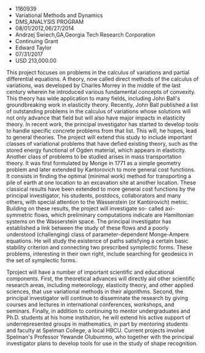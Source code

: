
* 1160939
* Variational Methods and Dynamics
* DMS,ANALYSIS PROGRAM
* 08/01/2012,06/27/2014
* Andrzej Swiech,GA,Georgia Tech Research Corporation
* Continuing Grant
* Edward Taylor
* 07/31/2017
* USD 213,000.00

This project focuses on problems in the calculus of variations and partial
differential equations. A theory, now called direct methods of the calculus of
variations, was developed by Charles Morrey in the middle of the last century
wherein he introduced various fundamental concepts of convexity. This theory has
wide application to many fields, including John Ball's groundbreaking work in
elasticity theory. Recently, John Ball published a list of outstanding problems
in the calculus of variations whose solutions will not only advance that field
but will also have major impacts in elasticity theory. In recent work, the
principal investigator has started to develop tools to handle specific concrete
problems from that list. This will, he hopes, lead to general theories. The
project will extend this study to include important classes of variational
problems that have defied existing theory, such as the stored energy functional
of Ogden material, which appears in elasticity. Another class of problems to be
studied arises in mass transportation theory. It was first formulated by Monge
in 1771 as a simple geometry problem and later extended by Kantorovich to more
general cost functions. It consists in finding the optimal (minimal work) method
for transporting a pile of earth at one location to an excavation site at
another location. These classical results have been extended to more general
cost functions by the principal investigator, his students, postdocs,
collaborators and many others, with special attention to the Wasserstein (or
Kantorovich) metric. Building on these results, the project will investigate so-
called axi-symmetric flows, which preliminary computations indicate are
Hamiltonian systems on the Wasserstein space. The principal investigator has
established a link between the study of these flows and a poorly understood
(challenging) class of parameter-dependent Monge-Ampere equations. He will study
the existence of paths satisfying a certain basic stability criterion and
connecting two prescribed symplectic forms. These problems, interesting in their
own right, include searching for geodesics in the set of symplectic forms.

Tproject will have a number of important scientific and educational components.
First, the theoretical advances will directly aid other scientific research
areas, including meteorology, elasticity theory, and other applied sciences,
that use variational methods in their algorithms. Second, the principal
investigator will continue to disseminate the research by giving courses and
lectures in international conferences, workshops, and seminars. Finally, in
addition to continuing to mentor undergraduates and Ph.D. students at his home
institution, he will extend his active support of underrepresented groups in
mathematics, in part by mentoring students and faculty at Spelman College, a
local HBCU. Current projects involve Spelman's Professor Yewande Olubummo, who
together with the principal investigator plans to develop tools for use in the
study of shape recognition.
